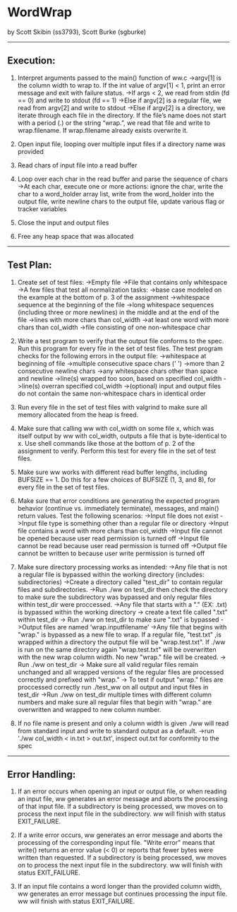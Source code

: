 # WordWrap
by Scott Skibin (ss3793), Scott Burke (sgburke)

----------
Execution:
----------

1) Interpret arguments passed to the main() function of ww.c
    ->argv[1] is the column width to wrap to. If the int value of argv[1] < 1, print an error message and exit with failure status.
    ->If args < 2, we read from stdin (fd == 0) and write to stdout (fd == 1)
    ->Else if argv[2] is a regular file, we read from argv[2] and write to stdout
    ->Else if argv[2] is a directory, we iterate through each file in the directory. If the file’s name does not start with a period (.) or the string “wrap.”, we read that file and write to wrap.filename. If wrap.filename already exists overwrite it.

2) Open input file, looping over multiple input files if a directory name was provided

3) Read chars of input file into a read buffer

4) Loop over each char in the read buffer and parse the sequence of chars
    ->At each char, execute one or more actions: ignore the char, write the char to a word_holder array list, write from the word_holder into the output file, write newline chars to the output file, update various flag or tracker variables

5) Close the input and output files

6) Free any heap space that was allocated

----------
Test Plan:
----------

1) Create set of test files:
    ->Empty file
    ->File that contains only whitespace
    ->A few files that test all normalization tasks: 
        ->base case modeled on the example at the bottom of p. 3 of the assignment
        ->whitespace sequence at the beginning of the file
        ->long whitespace sequences (including three or more newlines) in the middle and at the end of the file
        ->lines with more chars than col_width
        ->at least one word with more chars than col_width
        ->file consisting of one non-whitespace char

2) Write a test program to verify that the output file conforms to the spec. Run this program for every file in the set of test files.
The test program checks for the following errors in the output file:
    ->whitespace at beginning of file
    ->multiple consecutive space chars (' ')
    ->more than 2 consecutive newline chars
    ->any whitespace chars other than space and newline
    ->line(s) wrapped too soon, based on specified col_width
    ->line(s) overran specified col_width 
    ->(optional) input and output files do not contain the same non-whitespace chars in identical order

3) Run every file in the set of test files with valgrind to make sure all memory allocated from the heap is freed.

4) Make sure that calling ww with col_width on some file x, which was itself output by ww with col_width, outputs a file that is byte-identical to x. Use shell commands like those at the bottom of p. 2 of the assignment to verify. Perform this test for every file in the set of test files.

5) Make sure ww works with different read buffer lengths, including BUFSIZE == 1. Do this for a few choices of BUFSIZE (1, 3, and 8), for every file in the set of test files.

6) Make sure that error conditions are generating the expected program behavior (continue vs. immediately terminate), messages, and main() return values. Test the following scenarios:
    ->Input file does not exist
    ->Input file type is something other than a regular file or directory
    ->Input file contains a word with more chars than col_width
    ->Input file cannot be opened because user read permission is turned off
    ->Input file cannot be read because user read permission is turned off
    ->Output file cannot be written to because user write permission is turned off

7) Make sure directory processing works as intended: 
    ->Any file that is not a regular file is bypassed within the working directory (includes: subdirectories)
        ->Create a directory called "test_dir" to contain regular files and subdirectories.
        ->Run ./ww on test_dir then check the directory to make sure the subdirectory was bypassed and only regular files within test_dir were proccessed.
    ->Any file that starts with a "." (EX: .txt) is bypassed within the working directory
        -> create a text file called ".txt" within test_dir
        -> Run ./ww on test_dir to make sure ".txt" is bypassed
    ->Output files are named ‘wrap.inputfilename’
        ->Any file that begins with "wrap." is bypassed as a new file to wrap.  If a regular file, "test.txt" ,is wrapped within a directory the output file will be "wrap.test.txt".  If ./ww is run on the same directory again "wrap.test.txt" will be overwritten with the new wrap column width.  No new "wrap." file will be created.
        -> Run ./ww on test_dir
        -> Make sure all valid regular files remain unchanged and all wrapped versions of the regular files are processed correctly and prefixed with "wrap."
        -> To test if output "wrap." files are proccessed correctly run ./test_ww on all output and input files in test_dir
        ->Run ./ww on test_dir multiple times with different column numbers and make sure all regular files that begin with "wrap." are overwritten and wrapped to new column number.

8) If no file name is present and only a column width is given ./ww will read from standard input and write to standard output as a default.
    ->run './ww col_width < in.txt > out.txt', inspect out.txt for conformity to the spec

---------------
Error Handling:
---------------

1) If an error occurs when opening an input or output file, or when reading an input file, ww generates an error message and aborts the processing of that input file. If a subdirectory is being processed, ww moves on to process the next input file in the subdirectory. ww will finish with status EXIT_FAILURE.

2) If a write error occurs, ww generates an error message and aborts the processing of the corresponding input file. "Write error" means that write() returns an error value (< 0) or reports that fewer bytes were written than requested. If a subdirectory is being processed, ww moves on to process the next input file in the subdirectory. ww will finish with status EXIT_FAILURE.

3) If an input file contains a word longer than the provided column width, ww generates an error message but continues processing the input file. ww will finish with status EXIT_FAILURE.
